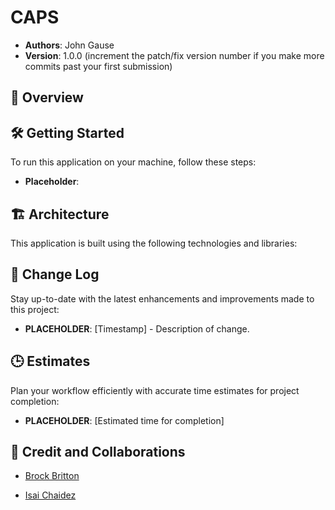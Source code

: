 # CAPS

- **Authors**: John Gause
- **Version**: 1.0.0 (increment the patch/fix version number if you make more commits past your first submission)

## 🚀 Overview



## 🛠️ Getting Started

To run this application on your machine, follow these steps:

- **Placeholder**:

## 🏗️ Architecture

This application is built using the following technologies and libraries:



## 🔄 Change Log

Stay up-to-date with the latest enhancements and improvements made to this project:

- **PLACEHOLDER**: [Timestamp] - Description of change.

## 🕒 Estimates

Plan your workflow efficiently with accurate time estimates for project completion:

- **PLACEHOLDER**: [Estimated time for completion]

## 🤝 Credit and Collaborations

- [Brock Britton](https://github.com/brockbritton)

- [Isai Chaidez](https://github.com/Arvoya)